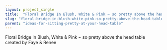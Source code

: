 ```yaml
---
layout: project_single
title:  "Floral Bridge In Blush, White & Pink ~ so pretty above the head table created by Faye & Renee"
slug: "floral-bridge-in-blush-white-pink-so-pretty-above-the-head-table-created-by-faye"
parent: "ideas-for-sitting-pretty-at-your-head-table"
---
```

Floral Bridge In Blush, White & Pink ~ so pretty above the head table created by Faye & Renee